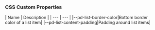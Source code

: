 <h3>CSS Custom Properties</h3>
| Name | Description |
 | --- | --- |
|--pd-list-border-color|Bottom border color of a list item|
|--pd-list-content-padding|Padding around list items|